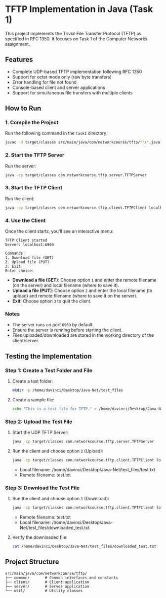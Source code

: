 # TFTP Implementation in Java (Task 1)

This project implements the Trivial File Transfer Protocol (TFTP) as specified in RFC 1350. It focuses on Task 1 of the Computer Networks assignment.

## Features
- Complete UDP-based TFTP implementation following RFC 1350
- Support for octet mode only (raw byte transfers)
- Error handling for file not found
- Console-based client and server applications
- Support for simultaneous file transfers with multiple clients

## How to Run

### 1. Compile the Project
Run the following command in the `task1` directory:
```bash
javac -d target/classes src/main/java/com/networkcourse/tftp/**/*.java
```

### 2. Start the TFTP Server
Run the server:
```bash
java -cp target/classes com.networkcourse.tftp.server.TFTPServer
```

### 3. Start the TFTP Client
Run the client:
```bash
java -cp target/classes com.networkcourse.tftp.client.TFTPClient localhost 6969
```

### 4. Use the Client
Once the client starts, you'll see an interactive menu:
```
TFTP Client started
Server: localhost:6969

Commands:
1. Download file (GET)
2. Upload file (PUT)
3. Exit
Enter choice:
```

- **Download a file (GET)**: Choose option `1` and enter the remote filename (on the server) and local filename (where to save it).
- **Upload a file (PUT)**: Choose option `2` and enter the local filename (to upload) and remote filename (where to save it on the server).
- **Exit**: Choose option `3` to quit the client.

### Notes
- The server runs on port `6969` by default.
- Ensure the server is running before starting the client.
- Files uploaded/downloaded are stored in the working directory of the client/server.

## Testing the Implementation

### Step 1: Create a Test Folder and File
1. Create a test folder:
   ```bash
   mkdir -p /home/davinci/Desktop/Java-Net/test_files
   ```

2. Create a sample file:
   ```bash
   echo "This is a test file for TFTP." > /home/davinci/Desktop/Java-Net/test_files/test.txt
   ```

### Step 2: Upload the Test File
1. Start the UDP TFTP Server:
   ```bash
   java -cp target/classes com.networkcourse.tftp.server.TFTPServer
   ```

2. Run the client and choose option `2` (Upload):
   ```bash
   java -cp target/classes com.networkcourse.tftp.client.TFTPClient localhost 6969
   ```
   - Local filename: /home/davinci/Desktop/Java-Net/test_files/test.txt
   - Remote filename: test.txt

### Step 3: Download the Test File
1. Run the client and choose option `1` (Download):
   ```bash
   java -cp target/classes com.networkcourse.tftp.client.TFTPClient localhost 6969
   ```
   - Remote filename: test.txt
   - Local filename: /home/davinci/Desktop/Java-Net/test_files/downloaded_test.txt

2. Verify the downloaded file:
   ```bash
   cat /home/davinci/Desktop/Java-Net/test_files/downloaded_test.txt
   ```

## Project Structure
```
src/main/java/com/networkcourse/tftp/
├── common/       # Common interfaces and constants
├── client/       # Client application
├── server/       # Server application
└── util/         # Utility classes
